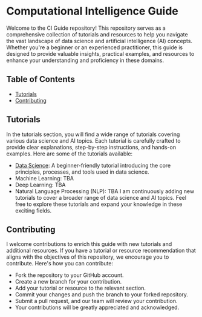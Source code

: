 # Computational Intelligence Guide
Welcome to the CI Guide repository! This repository serves as a comprehensive collection of tutorials and resources to help you navigate the vast landscape of data science and artificial intelligence (AI) concepts. Whether you're a beginner or an experienced practitioner, this guide is designed to provide valuable insights, practical examples, and resources to enhance your understanding and proficiency in these domains.

## Table of Contents
* [Tutorials](#tutorials)
* [Contributing](#contributing)

## Tutorials
In the tutorials section, you will find a wide range of tutorials covering various data science and AI topics. Each tutorial is carefully crafted to provide clear explanations, step-by-step instructions, and hands-on examples. Here are some of the tutorials available:

* [Data Science](https://github.com/saurabhanilpandey/guide/blob/main/datascience/datascience.md): A beginner-friendly tutorial introducing the core principles, processes, and tools used in data science.
* Machine Learning: TBA
* Deep Learning: TBA
* Natural Language Processing (NLP): TBA
I am continuously adding new tutorials to cover a broader range of data science and AI topics. Feel free to explore these tutorials and expand your knowledge in these exciting fields.


## Contributing
I welcome contributions to enrich this guide with new tutorials and additional resources. If you have a tutorial or resource recommendation that aligns with the objectives of this repository, we encourage you to contribute. Here's how you can contribute:

* Fork the repository to your GitHub account.
* Create a new branch for your contribution.
* Add your tutorial or resource to the relevant section.
* Commit your changes and push the branch to your forked repository.
* Submit a pull request, and our team will review your contribution.
* Your contributions will be greatly appreciated and acknowledged.
